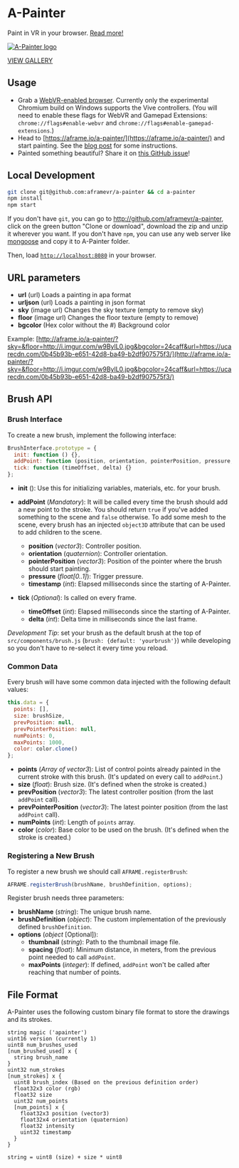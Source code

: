 # A-Painter

Paint in VR in your browser. [Read more!](https://blog.mozvr.com/a-painter/)

[![A-Painter logo](https://blog.mozvr.com/content/images/2016/09/logo_a-painter_high-nobrands.jpg)](https://blog.mozvr.com/a-painter/)

[VIEW GALLERY](https://github.com/aframevr/a-painter/issues/99)

## Usage

- Grab a [WebVR-enabled browser](https://webvr.info/get-chrome/). Currently only the experimental Chromium build on Windows supports the Vive controllers. (You will need to enable these flags for WebVR and Gamepad Extensions: `chrome://flags#enable-webvr` and `chrome://flags#enable-gamepad-extensions`.)
- Head to [https://aframe.io/a-painter/](https://aframe.io/a-painter/) and start painting. See the [blog post](https://blog.mozvr.com/a-painter/) for some instructions.
- Painted something beautiful? Share it on [this GitHub issue](https://github.com/aframevr/a-painter/issues/99)!

## Local Development

```bash
git clone git@github.com:aframevr/a-painter && cd a-painter
npm install
npm start
```

If you don't have `git`, you can go to http://github.com/aframevr/a-painter, click on the green button "Clone or download", download the zip and unzip it wherever you want. If you don't have `npm`, you can use any web server like [mongoose](https://www.cesanta.com/products/binary) and copy it to A-Painter folder.

Then, load [`http://localhost:8080`](http://localhost:8080) in your browser.

## URL parameters

  * **url** (url) Loads a painting in apa format
  * **urljson** (url) Loads a painting in json format
  * **sky** (image url) Changes the sky texture (empty to remove sky)
  * **floor** (image url) Changes the floor texture (empty to remove)
  * **bgcolor** (Hex color without the #) Background color

Example: [http://aframe.io/a-painter/?sky=&floor=http://i.imgur.com/w9BylL0.jpg&bgcolor=24caff&url=https://ucarecdn.com/0b45b93b-e651-42d8-ba49-b2df907575f3/](http://aframe.io/a-painter/?sky=&floor=http://i.imgur.com/w9BylL0.jpg&bgcolor=24caff&url=https://ucarecdn.com/0b45b93b-e651-42d8-ba49-b2df907575f3/)


## Brush API

### Brush Interface

To create a new brush, implement the following interface:

```javascript
BrushInterface.prototype = {
  init: function () {},
  addPoint: function (position, orientation, pointerPosition, pressure, timestamp) {},
  tick: function (timeOffset, delta) {}
};
```

* **init** (): Use this for initializing variables, materials, etc. for your brush.

* **addPoint** (*Mandatory*): It will be called every time the brush should add a new point to the stroke. You should return `true` if you've added something to the scene and `false` otherwise. To add some mesh to the scene, every brush has an injected `object3D` attribute that can be used to add children to the scene.
  * **position** (*vector3*): Controller position.
  * **orientation** (*quaternion*): Controller orientation.
  * **pointerPosition** (*vector3*): Position of the pointer where the brush should start painting.
  * **pressure** (*float[0..1]*): Trigger pressure.
  * **timestamp** (*int*): Elapsed milliseconds since the starting of A-Painter.

* **tick** (*Optional*): Is called on every frame.
  * **timeOffset** (*int*): Elapsed milliseconds since the starting of A-Painter.
  * **delta** (*int*): Delta time in milliseconds since the last frame.

*Development Tip*: set your brush as the default brush at the top of
`src/components/brush.js` (`brush: {default: 'yourbrush'}`) while developing so
you don't have to re-select it every time you reload.

### Common Data

Every brush will have some common data injected with the following default values:

```javascript
this.data = {
  points: [],
  size: brushSize,
  prevPosition: null,
  prevPointerPosition: null,
  numPoints: 0,
  maxPoints: 1000,
  color: color.clone()
};
```

* **points** (*Array of vector3*): List of control points already painted in the current stroke with this brush. (It's updated on every call to `addPoint`.)
* **size** (*float*): Brush size. (It's defined when the stroke is created.)
* **prevPosition** (*vector3*): The latest controller position (from the last `addPoint` call).
* **prevPointerPosition** (*vector3*): The latest pointer position (from the last `addPoint` call).
* **numPoints** (*int*): Length of `points` array.
* **color** (*color*): Base color to be used on the brush. (It's defined when the stroke is created.)

### Registering a New Brush

To register a new brush we should call `AFRAME.registerBrush`:
```javascript
AFRAME.registerBrush(brushName, brushDefinition, options);
```

Register brush needs three parameters:
* **brushName** (*string*): The unique brush name.
* **brushDefinition** (*object*): The custom implementation of the previously defined `brushDefinition`.
* **options** (*object* [Optional]):
  * **thumbnail** (*string*): Path to the thumbnail image file.
  * **spacing** (*float*): Minimum distance, in meters, from the previous point needed to call `addPoint`.
  * **maxPoints** (*integer*): If defined, `addPoint` won't be called after reaching that number of points.

## File Format

A-Painter uses the following custom binary file format to store the drawings and its strokes.

```
string magic ('apainter')
uint16 version (currently 1)
uint8 num_brushes_used
[num_brushed_used] x {
  string brush_name
}
uint32 num_strokes
[num_strokes] x {
  uint8 brush_index (Based on the previous definition order)
  float32x3 color (rgb)
  float32 size
  uint32 num_points
  [num_points] x {
    float32x3 position (vector3)
    float32x4 orientation (quaternion)
    float32 intensity
    uint32 timestamp
  }
}

string = uint8 (size) + size * uint8
```
